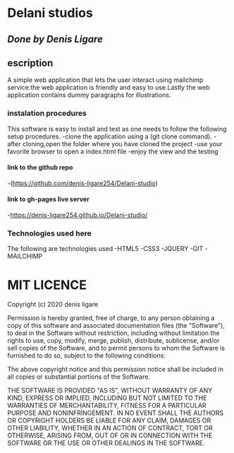 # Delani studios
## *Done by Denis Ligare* 
## escription
A simple web application that lets the user interact using mailchimp service.the web application is friendly and easy to use.Lastly the web application contains dummy paragraphs for illustrations.
### instalation procedures
This software is easy to install and test as one needs to follow the following setup procedures.
-clone the application using a (git clone command).
-after cloning,open the folder where you have cloned the project
-use your favorite browser to open a index.html file
-enjoy the view and the testing

#### link to the github repo
-(https://github.com/denis-ligare254/Delani-studio)

#### link to gh-pages live server
-https://denis-ligare254.github.io/Delani-studio/

### Technologies used here 
The following are technologies used
-HTML5
-CSS3
-JQUERY
-GIT 
-MAILCHIMP

# MIT LICENCE
Copyright (c) 2020 denis ligare

Permission is hereby granted, free of charge, to any person obtaining a copy
of this software and associated documentation files (the "Software"), to deal
in the Software without restriction, including without limitation the rights
to use, copy, modify, merge, publish, distribute, sublicense, and/or sell
copies of the Software, and to permit persons to whom the Software is
furnished to do so, subject to the following conditions:

The above copyright notice and this permission notice shall be included in all
copies or substantial portions of the Software.

THE SOFTWARE IS PROVIDED "AS IS", WITHOUT WARRANTY OF ANY KIND, EXPRESS OR
IMPLIED, INCLUDING BUT NOT LIMITED TO THE WARRANTIES OF MERCHANTABILITY,
FITNESS FOR A PARTICULAR PURPOSE AND NONINFRINGEMENT. IN NO EVENT SHALL THE
AUTHORS OR COPYRIGHT HOLDERS BE LIABLE FOR ANY CLAIM, DAMAGES OR OTHER
LIABILITY, WHETHER IN AN ACTION OF CONTRACT, TORT OR OTHERWISE, ARISING FROM,
OUT OF OR IN CONNECTION WITH THE SOFTWARE OR THE USE OR OTHER DEALINGS IN THE
SOFTWARE.